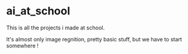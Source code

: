 # ai_at_school

This is all the projects i made at school.

It's almost only image regnition, pretty basic stuff, but we have to start somewhere !
